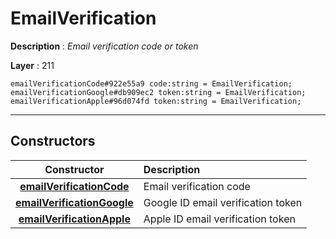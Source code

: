 # EmailVerification

**Description** : *Email verification code or token*

**Layer** : 211

```tl
emailVerificationCode#922e55a9 code:string = EmailVerification;
emailVerificationGoogle#db909ec2 token:string = EmailVerification;
emailVerificationApple#96d074fd token:string = EmailVerification;
```

---

## Constructors

| Constructor | Description |
| :---: | :--- |
| [**emailVerificationCode**](constructor/emailVerificationCode) | Email verification code |
| [**emailVerificationGoogle**](constructor/emailVerificationGoogle) | Google ID email verification token |
| [**emailVerificationApple**](constructor/emailVerificationApple) | Apple ID email verification token |